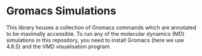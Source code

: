 # Gromacs Simulations
This library houses a collection of Gromacs commands which are annotated to be maximally accessible. To run any of the molecular dynamics (MD) simulations in this repository, you need to install Gromacs (here we use 4.6.5) and the VMD visualisation program. 
